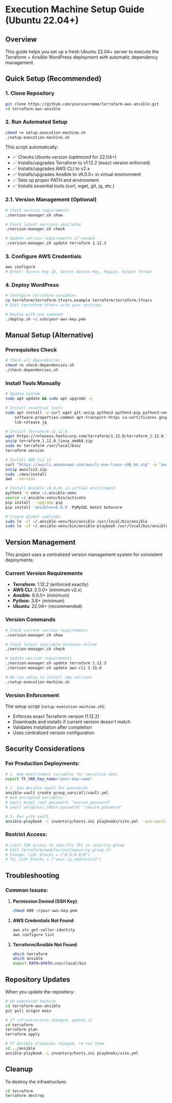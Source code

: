 # Execution Machine Setup Guide (Ubuntu 22.04+)

## Overview
This guide helps you set up a fresh Ubuntu 22.04+ server to execute the Terraform + Ansible WordPress deployment with automatic dependency management.

## Quick Setup (Recommended)

### 1. Clone Repository
```bash
git clone https://github.com/yourusername/terraform-aws-ansible.git
cd terraform-aws-ansible
```

### 2. Run Automated Setup
```bash
chmod +x setup-execution-machine.sh
./setup-execution-machine.sh
```

This script automatically:
- ✅ Checks Ubuntu version (optimized for 22.04+)
- ✅ Installs/upgrades Terraform to v1.12.2 (exact version enforced)
- ✅ Installs/upgrades AWS CLI to v2.x
- ✅ Installs/upgrades Ansible to v6.0.0+ in virtual environment
- ✅ Sets up proper PATH and environment
- ✅ Installs essential tools (curl, wget, git, jq, etc.)

### 2.1. Version Management (Optional)
```bash
# Check version requirements
./version-manager.sh show

# Check latest versions available
./version-manager.sh check

# Update version requirements if needed
./version-manager.sh update terraform 1.12.3
```

### 3. Configure AWS Credentials
```bash
aws configure
# Enter: Access Key ID, Secret Access Key, Region, Output format
```

### 4. Deploy WordPress
```bash
# Configure terraform variables
cp terraform/terraform.tfvars.example terraform/terraform.tfvars
# Edit terraform.tfvars with your settings

# Deploy with one command
./deploy.sh ~/.ssh/your-aws-key.pem
```

## Manual Setup (Alternative)

### Prerequisites Check
```bash
# Check all dependencies
chmod +x check-dependencies.sh
./check-dependencies.sh
```

### Install Tools Manually
```bash
# Update system
sudo apt update && sudo apt upgrade -y

# Install essential tools
sudo apt install -y curl wget git unzip python3 python3-pip python3-venv \
    software-properties-common apt-transport-https ca-certificates gnupg \
    lsb-release jq

# Install Terraform v1.12.0
wget https://releases.hashicorp.com/terraform/1.12.0/terraform_1.12.0_linux_amd64.zip
unzip terraform_1.12.0_linux_amd64.zip
sudo mv terraform /usr/local/bin/
terraform version

# Install AWS CLI v2
curl "https://awscli.amazonaws.com/awscli-exe-linux-x86_64.zip" -o "awscliv2.zip"
unzip awscliv2.zip
sudo ./aws/install
aws --version

# Install Ansible v6.0.0+ in virtual environment
python3 -m venv ~/.ansible-venv
source ~/.ansible-venv/bin/activate
pip install --upgrade pip
pip install 'ansible>=6.0.0' PyMySQL boto3 botocore

# Create global symlinks
sudo ln -sf ~/.ansible-venv/bin/ansible /usr/local/bin/ansible
sudo ln -sf ~/.ansible-venv/bin/ansible-playbook /usr/local/bin/ansible-playbook
```

## Version Management

This project uses a centralized version management system for consistent deployments:

### Current Version Requirements
- **Terraform**: 1.12.2 (enforced exactly)
- **AWS CLI**: 2.0.0+ (minimum v2.x)
- **Ansible**: 6.0.0+ (minimum)
- **Python**: 3.8+ (minimum)
- **Ubuntu**: 22.04+ (recommended)

### Version Commands
```bash
# Check current version requirements
./version-manager.sh show

# Check latest available versions online
./version-manager.sh check

# Update version requirements
./version-manager.sh update terraform 1.12.3
./version-manager.sh update aws-cli 2.15.0

# Re-run setup to install new versions
./setup-execution-machine.sh
```

### Version Enforcement
The setup script (`setup-execution-machine.sh`):
- Enforces exact Terraform version (1.12.2)
- Downloads and installs if current version doesn't match
- Validates installation after completion
- Uses centralized version configuration

## Security Considerations

### For Production Deployments:
```bash
# 1. Use environment variables for sensitive data
export TF_VAR_key_name="your-key-name"

# 2. Use Ansible Vault for passwords
ansible-vault create group_vars/all/vault.yml
# Add encrypted variables:
# vault_mysql_root_password: "secure_password"
# vault_wordpress_admin_password: "secure_password"

# 3. Run with vault
ansible-playbook -i inventory/hosts.ini playbooks/site.yml --ask-vault-pass
```

### Restrict Access:
```bash
# Limit SSH access to specific IPs in security group
# Edit terraform/modules/ec2/security_group.tf
# Change: cidr_blocks = ["0.0.0.0/0"]
# To: cidr_blocks = ["your.ip.address/32"]
```

## Troubleshooting

### Common Issues:
1. **Permission Denied (SSH Key)**:
   ```bash
   chmod 600 ~/your-aws-key.pem
   ```

2. **AWS Credentials Not Found**:
   ```bash
   aws sts get-caller-identity
   aws configure list
   ```

3. **Terraform/Ansible Not Found**:
   ```bash
   which terraform
   which ansible
   export PATH=$PATH:/usr/local/bin
   ```

## Repository Updates

When you update the repository:
```bash
# On execution machine
cd terraform-aws-ansible
git pull origin main

# If infrastructure changed, update it
cd terraform
terraform plan
terraform apply

# If Ansible playbooks changed, re-run them
cd ../ansible
ansible-playbook -i inventory/hosts.ini playbooks/site.yml
```

## Cleanup

To destroy the infrastructure:
```bash
cd terraform
terraform destroy
```
